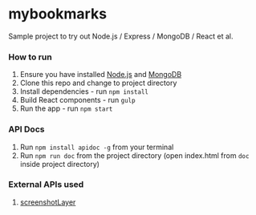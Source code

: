 # mybookmarks

Sample project to try out Node.js / Express / MongoDB / React et al.

### How to run
1. Ensure you have installed [Node.js](https://nodejs.org/en/) and [MongoDB](https://www.mongodb.com/)
2. Clone this repo and change to project directory
3. Install dependencies - run `npm install`
4. Build React components - run `gulp`
5. Run the app - run `npm start`

### API Docs
1. Run `npm install apidoc -g` from your terminal
2. Run `npm run doc` from the project directory (open index.html from `doc` inside project directory)

### External APIs used
1. [screenshotLayer](https://screenshotlayer.com/)

